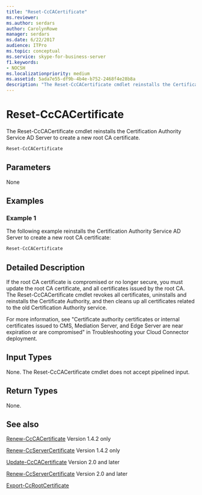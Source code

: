 ```yaml
---
title: "Reset-CcCACertificate"
ms.reviewer: 
ms.author: serdars
author: CarolynRowe
manager: serdars
ms.date: 6/22/2017
audience: ITPro
ms.topic: conceptual
ms.service: skype-for-business-server
f1.keywords:
- NOCSH
ms.localizationpriority: medium
ms.assetid: 5ada7e55-df9b-4b4e-b752-2468f4e28b8a
description: "The Reset-CcCACertificate cmdlet reinstalls the Certification Authority Service AD Server to create a new root CA certificate."
---
```


# Reset-CcCACertificate
 
The Reset-CcCACertificate cmdlet reinstalls the Certification Authority Service AD Server to create a new root CA certificate.
  
```powershell
Reset-CcCACertificate
```

## Parameters

None
  
## Examples
<a name="Examples"> </a>

### Example 1

The following example reinstalls the Certification Authority Service AD Server to create a new root CA certificate:
  
```powershell
Reset-CcCACertificate
```

## Detailed Description
<a name="DetailedDescription"> </a>

If the root CA certificate is compromised or no longer secure, you must update the root CA certificate, and all certificates issued by the root CA. The Reset-CcCACertificate cmdlet revokes all certificates, uninstalls and reinstalls the Certificate Authority, and then cleans up all certificates related to the old Certification Authority service. 
  
For more information, see "Certificate authority certificates or internal certificates issued to CMS, Mediation Server, and Edge Server are near expiration or are compromised" in Troubleshooting your Cloud Connector deployment.
  
## Input Types
<a name="InputTypes"> </a>

None. The Reset-CcCACertificate cmdlet does not accept pipelined input.
  
## Return Types
<a name="ReturnTypes"> </a>

None.
  
## See also
<a name="ReturnTypes"> </a>

[Renew-CcCACertificate](renew-cccacertificate.md) Version 1.4.2 only
  
[Renew-CcServerCertificate](renew-ccservercertificate.md) Version 1.4.2 only
  
[Update-CcCACertificate](update-cccacertificate.md) Version 2.0 and later
  
[Renew-CcServerCertificate](renew-ccservercertificate.md) Version 2.0 and later
  
[Export-CcRootCertificate](export-ccrootcertificate.md)
  

